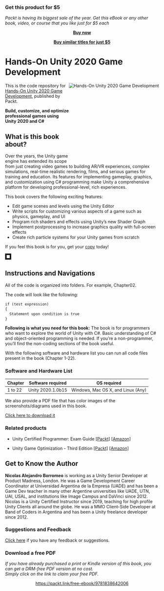 
### Get this product for $5

<i>Packt is having its biggest sale of the year. Get this eBook or any other book, video, or course that you like just for $5 each</i>


<b><p align='center'>[Buy now](https://packt.link/9781838642006)</p></b>


<b><p align='center'>[Buy similar titles for just $5](https://subscription.packtpub.com/search)</p></b>


# Hands-On Unity 2020 Game Development

<a href="https://www.packtpub.com/game-development/hands-on-unity-2020-game-development?utm_source=github&utm_medium=repository&utm_campaign=9781838642006"><img src="https://www.packtpub.com/media/catalog/product/cache/bf3310292d6e1b4ca15aeea773aca35e/9/7/9781838642006-original_48.jpeg" alt="Hands-On Unity 2020 Game Development" height="256px" align="right"></a>

This is the code repository for [Hands-On Unity 2020 Game Development](https://www.packtpub.com/game-development/hands-on-unity-2020-game-development?utm_source=github&utm_medium=repository&utm_campaign=9781838642006), published by Packt.

**Build, customize, and optimize professional games using Unity 2020 and C#**

## What is this book about?
Over the years, the Unity game engine has extended its scope from just creating video games to building AR/VR experiences, complex simulations, real-time realistic rendering, films, and serious games for training and education. Its features for implementing gameplay, graphics, and customization using C# programming make Unity a comprehensive platform for developing professional-level, rich experiences.

This book covers the following exciting features: 
* Edit game scenes and levels using the Unity Editor
* Write scripts for customizing various aspects of a game such as physics, gameplay, and UI
* Program rich shaders and effects using Unity’s new Shader Graph
* Implement postprocessing to increase graphics quality with full-screen effects
* Create rich particle systems for your Unity games from scratch

If you feel this book is for you, get your [copy](https://www.amazon.com/dp/1838642005) today!

<a href="https://www.packtpub.com/?utm_source=github&utm_medium=banner&utm_campaign=GitHubBanner"><img src="https://raw.githubusercontent.com/PacktPublishing/GitHub/master/GitHub.png" alt="https://www.packtpub.com/" border="5" /></a>

## Instructions and Navigations
All of the code is organized into folders. For example, Chapter02.

The code will look like the following:
```
if (test expression)
{
  Statement upon condition is true
}
```

**Following is what you need for this book:**
The book is for programmers who want to explore the world of Unity with C#. Basic understanding of C# and object-oriented programming is needed. If you’re a non-programmer, you’ll find the non-coding sections of the book useful.

With the following software and hardware list you can run all code files present in the book (Chapter 1-22).

### Software and Hardware List

| Chapter  | Software required                   | OS required                        |
| -------- | ------------------------------------| -----------------------------------|
| 1 to 22  | Unity 2020.1.0b15                   | Windows, Mac OS X, and Linux (Any) |



We also provide a PDF file that has color images of the screenshots/diagrams used in this book. 

[Click here to download it](https://static.packt-cdn.com/downloads/9781838642006_ColorImages.pdf)

### Related products <Other books you may enjoy>
* Unity Certified Programmer: Exam Guide [[Packt]](https://www.packtpub.com/game-development/unity-certified-programmer-study-guide?utm_source=github&utm_medium=repository&utm_campaign=9781838828424) [[Amazon]](https://www.amazon.com/dp/1838828427)

* Unity Game Optimization - Third Edition [[Packt]](https://www.packtpub.com/game-development/unity-game-optimization-third-edition?utm_source=github&utm_medium=repository&utm_campaign=9781838556518) [[Amazon]](https://www.amazon.com/dp/1838556516)

## Get to Know the Author
**Nicolas Alejandro Borromeo**
is working as a Unity Senior Developer at Product Madness, London. He was a Game Development Career Coordinator at Universidad Argentina de la Empresa (UADE) and has been a Game Dev teacher in many other Argentine universities like UADE, UTN, UAI, USAL, and institutions like Image Campus and DaVinci since 2012. Nicolas is a Unity Certified Instructor since 2019, teaching for high profile Unity Clients all around the globe. He was a MMO Client-Side Developer at Band of Coders in Argentina and has been a Unity freelance developer since 2012.

### Suggestions and Feedback
[Click here](https://docs.google.com/forms/d/e/1FAIpQLSdy7dATC6QmEL81FIUuymZ0Wy9vH1jHkvpY57OiMeKGqib_Ow/viewform) if you have any feedback or suggestions.
### Download a free PDF

 <i>If you have already purchased a print or Kindle version of this book, you can get a DRM-free PDF version at no cost.<br>Simply click on the link to claim your free PDF.</i>
<p align="center"> <a href="https://packt.link/free-ebook/9781838642006">https://packt.link/free-ebook/9781838642006 </a> </p>